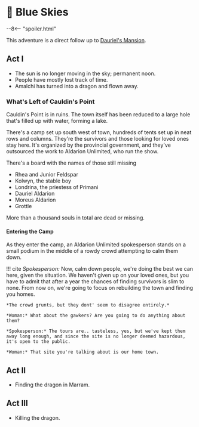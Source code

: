 # 🔐 Blue Skies

--8<-- "spoiler.html"

This adventure is a direct follow up to [Dauriel's Mansion](../dauriels-mansion/index.md).

## Act I

- The sun is no longer moving in the sky; permanent noon.
- People have mostly lost track of time.
- Amalchi has turned into a dragon and flown away.

### What's Left of Cauldin's Point

Cauldin's Point is in ruins. The town itself has been reduced to a large hole that's filled up with water, forming a lake.

There's a camp set up south west of town, hundreds of tents set up in neat rows and columns. They're the survivors and those looking for loved ones stay here. It's organized by the provincial government, and they've outsourced the work to Aldarion Unlimited, who run the show.

There's a board with the names of those still missing

- Rhea and Junior Feldspar
- Kolwyn, the stable boy
- Londrina, the priestess of Primani
- Dauriel Aldarion
- Moreus Aldarion
- Grottle

More than a thousand souls in total are dead or missing.

#### Entering the Camp

As they enter the camp, an Aldarion Unlimited spokesperson stands on a small podium in the middle of a rowdy crowd attempting to calm them down.

!!! cite
    *Spokesperson:* Now, calm down people, we're doing the best we can here, given the situation. We haven't given up on your loved ones, but you have to admit that after a year the chances of finding survivors is slim to none. From now on, we're going to focus on rebuilding the town and finding you homes.

    *The crowd grunts, but they dont' seem to disagree entirely.*

    *Woman:* What about the gawkers? Are you going to do anything about them?

    *Spokesperson:* The tours are.. tasteless, yes, but we've kept them away long enough, and since the site is no longer deemed hazardous, it's open to the public.

    *Woman:* That site you're talking about is our home town.

## Act II

- Finding the dragon in Marram.

## Act III

- Killing the dragon.
